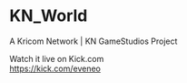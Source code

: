# KN_World
A Kricom Network | KN GameStudios Project

Watch it live on Kick.com<br />
https://kick.com/eveneo
